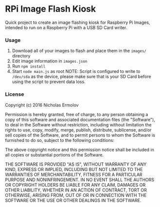 # RPi Image Flash Kiosk
Quick project to create an image flashing kiosk for Raspberry Pi Images, intended to run on a Raspberry Pi with a USB SD Card writer.

### Usage

1. Download all of your images to flash and place them in the ```images/``` directory
2. Edit image information in ```images.json```
3. Run ```npm install```
4. Start ```node main.js``` as root
NOTE: Script is configured to write to ```/dev/sda``` as the device, please make sure that is your SD Card before using the script to prevent data loss.

### License

Copyright (c) 2016 Nicholas Ermolov

Permission is hereby granted, free of charge, to any person obtaining a copy of this software and associated documentation files (the "Software"), to deal in the Software without restriction, including without limitation the rights to use, copy, modify, merge, publish, distribute, sublicense, and/or sell copies of the Software, and to permit persons to whom the Software is furnished to do so, subject to the following conditions:

The above copyright notice and this permission notice shall be included in all copies or substantial portions of the Software.

THE SOFTWARE IS PROVIDED "AS IS", WITHOUT WARRANTY OF ANY KIND, EXPRESS OR IMPLIED, INCLUDING BUT NOT LIMITED TO THE WARRANTIES OF MERCHANTABILITY, FITNESS FOR A PARTICULAR PURPOSE AND NONINFRINGEMENT. IN NO EVENT SHALL THE AUTHORS OR COPYRIGHT HOLDERS BE LIABLE FOR ANY CLAIM, DAMAGES OR OTHER LIABILITY, WHETHER IN AN ACTION OF CONTRACT, TORT OR OTHERWISE, ARISING FROM, OUT OF OR IN CONNECTION WITH THE SOFTWARE OR THE USE OR OTHER DEALINGS IN THE SOFTWARE.
